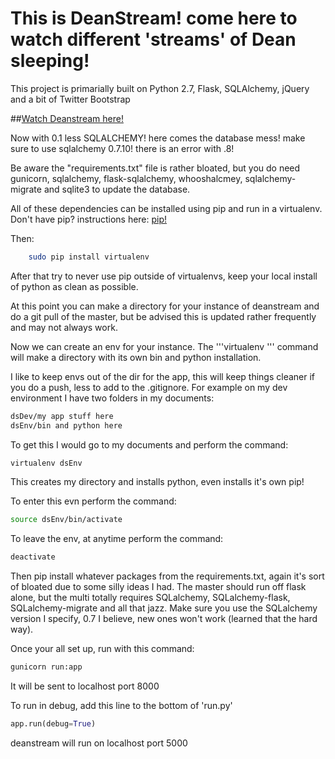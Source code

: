 This is DeanStream! come here to watch different 'streams' of Dean sleeping!
============================================================================

This project is primarially built on Python 2.7, Flask, SQLAlchemy, jQuery and a bit of Twitter Bootstrap

##[Watch Deanstream here!](http://test.deanstream.com/)

Now with 0.1 less SQLALCHEMY! here comes the database mess! make sure
to use sqlalchemy 0.7.10! there is an error with .8!

Be aware the "requirements.txt" file is rather bloated, but you do need gunicorn, sqlalchemy, flask-sqlalchemy, whooshalcmey, sqlalchemy-migrate and sqlite3 to update the database.

All of these dependencies can be installed using pip and run in a virtualenv.
Don't have pip? instructions here: [pip!](http://www.pip-installer.org/en/latest/)

Then:
```bash
    sudo pip install virtualenv
```

After that try to never use pip outside of  virtualenvs, keep your local install of python as clean as possible. 

At this point you can make a directory for your instance of deanstream and do a git pull of the master, but be advised this is updated rather frequently and may not always work.

Now we can create an env for your instance. The '''virtualenv <my environment name here>''' command will make a directory with its own bin and python installation.

I like to keep envs out of the dir for the app, this will keep things cleaner if you do a push, less to add to the .gitignore. For example on my dev environment I have two folders in my documents:

```bash
dsDev/my app stuff here
dsEnv/bin and python here
```
To get this I would go to my documents and perform the command: 

```bash
virtualenv dsEnv
```

This creates my directory and installs python, even installs it's own pip!

To enter this evn perform the command:
```bash
source dsEnv/bin/activate
```

To leave the env, at anytime perform the command:
```bash
deactivate
```

Then pip install whatever packages from the requirements.txt, again it's sort of bloated due to some silly ideas I had. The master should run off flask alone, but the multi totally requires SQLalchemy, SQLalchemy-flask, SQLalchemy-migrate and all that jazz. Make sure you use the SQLalchemy version I specify, 0.7 I believe, new ones won't work (learned that the hard way). 

Once your all set up, run with this command:
```bash
gunicorn run:app
```

It will be sent to localhost port 8000

To run in debug, add this line to the bottom of 'run.py'

```python
app.run(debug=True)
```

deanstream will run on localhost port 5000


